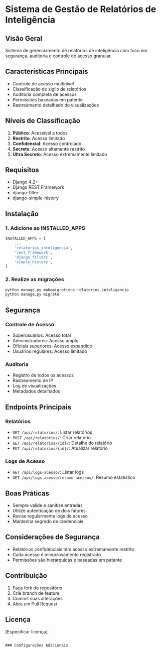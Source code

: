 # Sistema de Gestão de Relatórios de Inteligência

## Visão Geral

Sistema de gerenciamento de relatórios de inteligência com foco em segurança, auditoria e controle de acesso granular.

## Características Principais

- Controle de acesso multinível
- Classificação de sigilo de relatórios
- Auditoria completa de acessos
- Permissões baseadas em patente
- Rastreamento detalhado de visualizações

## Níveis de Classificação

1. **Público**: Acessível a todos
2. **Restrito**: Acesso limitado
3. **Confidencial**: Acesso controlado
4. **Secreto**: Acesso altamente restrito
5. **Ultra Secreto**: Acesso extremamente limitado

## Requisitos

- Django 4.2+
- Django REST Framework
- django-filter
- django-simple-history

## Instalação

### 1. Adicione ao INSTALLED_APPS

```python
INSTALLED_APPS = [
    ...
    'relatorios_inteligencia',
    'rest_framework',
    'django_filters',
    'simple_history',
]
```

### 2. Realize as migrações

```bash
python manage.py makemigrations relatorios_inteligencia
python manage.py migrate
```

## Segurança

### Controle de Acesso

- Superusuários: Acesso total
- Administradores: Acesso amplo
- Oficiais superiores: Acesso expandido
- Usuários regulares: Acesso limitado

### Auditoria

- Registro de todos os acessos
- Rastreamento de IP
- Log de visualizações
- Metadados detalhados

## Endpoints Principais

### Relatórios

- `GET /api/relatorios/`: Listar relatórios
- `POST /api/relatorios/`: Criar relatório
- `GET /api/relatorios/{id}/`: Detalhe do relatório
- `PUT /api/relatorios/{id}/`: Atualizar relatório

### Logs de Acesso

- `GET /api/logs-acesso/`: Listar logs
- `GET /api/logs-acesso/resumo-acessos/`: Resumo estatístico

## Boas Práticas

- Sempre valide e sanitize entradas
- Utilize autenticação de dois fatores
- Revise regularmente logs de acesso
- Mantenha segredo de credenciais

## Considerações de Segurança

- Relatórios confidenciais têm acesso extremamente restrito
- Cada acesso é minuciosamente registrado
- Permissões são hierárquicas e baseadas em patente

## Contribuição

1. Faça fork do repositório
2. Crie branch de feature
3. Commit suas alterações
4. Abra um Pull Request

## Licença

[Especificar licença]

```

### Configurações Adicionais
```
